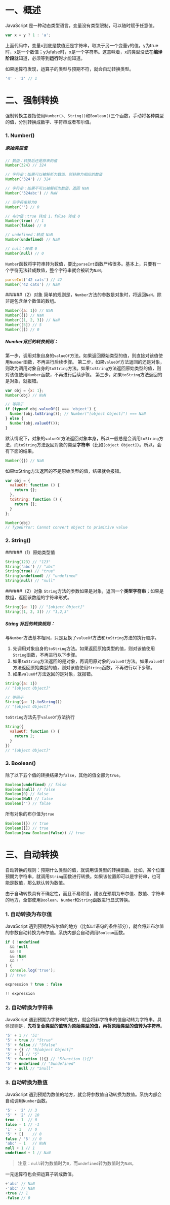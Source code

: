 # 一、概述
JavaScript 是一种动态类型语言，变量没有类型限制，可以随时赋予任意值。
```js
var x = y ? 1 : 'a';
```
上面代码中，变量x到底是数值还是字符串，取决于另一个变量y的值。y为true时，x是一个数值；y为false时，x是一个字符串。这意味着，x的类型没法在**编译阶段**就知道，必须等到**运行时**才能知道。

如果运算符发现，运算子的类型与预期不符，就会自动转换类型。
```js
'4' - '3' // 1
```

# 二、强制转换
强制转换主要指使用`Number()`、`String()`和`Boolean()`三个函数，手动将各种类型的值，分别转换成数字、字符串或者布尔值。
### 1. Number()
##### 原始类型值
```js
// 数值：转换后还是原来的值
Number(324) // 324

// 字符串：如果可以被解析为数值，则转换为相应的数值
Number('324') // 324

// 字符串：如果不可以被解析为数值，返回 NaN
Number('324abc') // NaN

// 空字符串转为0
Number('') // 0

// 布尔值：true 转成 1，false 转成 0
Number(true) // 1
Number(false) // 0

// undefined：转成 NaN
Number(undefined) // NaN

// null：转成 0
Number(null) // 0
```
`Number`函数将字符串转为数值，要比`parseInt`函数严格很多。基本上，只要有一个字符无法转成数值，整个字符串就会被转为`NaN`。
```js
parseInt('42 cats') // 42
Number('42 cats') // NaN
```
######（2）对象
简单的规则是，`Number`方法的参数是对象时，将返回`NaN`，除非是包含单个数值的数组。
```js
Number({a: 1}) // NaN
Number({}) // NaN
Number([1, 2, 3]) // NaN
Number([5]) // 5
Number([]) // 0
```
##### Number背后的转换规则：
第一步，调用对象自身的`valueOf`方法。如果返回原始类型的值，则直接对该值使用`Number`函数，不再进行后续步骤。
第二步，如果`valueOf`方法返回的还是对象，则改为调用对象自身的`toString`方法。如果`toString`方法返回原始类型的值，则对该值使用`Number`函数，不再进行后续步骤。
第三步，如果`toString`方法返回的是对象，就报错。
```js
var obj = {x: 1};
Number(obj) // NaN

// 等同于
if (typeof obj.valueOf() === 'object') {
  Number(obj.toString()); // Number("[object Object]") === NaN
} else {
  Number(obj.valueOf());
}
```
默认情况下，对象的`valueOf`方法返回对象本身，所以一般总是会调用`toString`方法，而`toString`方法返回对象的类型**字符串**（比如`[object Object]`）。所以，会有下面的结果。
```js
Number({}) // NaN
```
如果toString方法返回的不是原始类型的值，结果就会报错。
```js
var obj = {
  valueOf: function () {
    return {};
  },
  toString: function () {
    return {};
  }
};

Number(obj)
// TypeError: Cannot convert object to primitive value
```
### 2. String()
######（1）原始类型值
```js
String(123) // "123"
String('abc') // "abc"
String(true) // "true"
String(undefined) // "undefined"
String(null) // "null"
```
######（2）对象
`String`方法的参数如果是对象，返回一个**类型字符串**；如果是数组，返回该数组的字符串形式。
```js
String({a: 1}) // "[object Object]"
String([1, 2, 3]) // "1,2,3"
```
##### String 背后的转换规则：
与`Number`方法基本相同，只是互换了`valueOf`方法和`toString`方法的执行顺序。
1. 先调用对象自身的`toString`方法。如果返回原始类型的值，则对该值使用`String`函数，不再进行以下步骤。
2. 如果`toString`方法返回的是对象，再调用原对象的`valueOf`方法。如果`valueOf`方法返回原始类型的值，则对该值使用`String`函数，不再进行以下步骤。
3. 如果`valueOf`方法返回的是对象，就报错。
```js
String({a: 1})
// "[object Object]"

// 等同于
String({a: 1}.toString())
// "[object Object]"
```
`toString`方法先于`valueOf`方法执行
```js
String({
  valueOf: function () {
    return 2;
  }
})
// "[object Object]"
```
### 3. Boolean()
除了以下五个值的转换结果为`false`，其他的值全部为`true`。
```js
Boolean(undefined) // false
Boolean(null) // false
Boolean(0) // false
Boolean(NaN) // false
Boolean('') // false
```
所有对象的布尔值为`true`
```js
Boolean({}) // true
Boolean([]) // true
Boolean(new Boolean(false)) // true
```
# 三、自动转换
自动转换的规则：预期什么类型的值，就调用该类型的转换函数。比如，某个位置预期为字符串，就调用`String`函数进行转换。如果该位置即可以是字符串，也可能是数值，那么默认转为数值。

由于自动转换具有不确定性，而且不易除错，建议在预期为布尔值、数值、字符串的地方，全部使用`Boolean`、`Number`和`String`函数进行显式转换。
### 1. 自动转换为布尔值
JavaScript 遇到预期为布尔值的地方（比如`if`语句的条件部分），就会将非布尔值的参数自动转换为布尔值。系统内部会自动调用`Boolean`函数。
```js
if ( !undefined
  && !null
  && !0
  && !NaN
  && !''
) {
  console.log('true');
} // true

expression ? true : false

!! expression
```
### 2. 自动转换为字符串
JavaScript 遇到预期为字符串的地方，就会将非字符串的值自动转为字符串。具体规则是，**先将复合类型的值转为原始类型的值，再将原始类型的值转为字符串**。
```js
'5' + 1 // '51'
'5' + true // "5true"
'5' + false // "5false"
'5' + {} // "5[object Object]"
'5' + [] // "5"
'5' + function (){} // "5function (){}"
'5' + undefined // "5undefined"
'5' + null // "5null"
```
### 3. 自动转换为数值
JavaScript 遇到预期为数值的地方，就会将参数值自动转换为数值。系统内部会自动调用`Number`函数。
```js
'5' - '2' // 3
'5' * '2' // 10
true - 1  // 0
false - 1 // -1
'1' - 1   // 0
'5' * []    // 0
false / '5' // 0
'abc' - 1   // NaN
null + 1 // 1
undefined + 1 // NaN
```
>注意：`null`转为数值时为`0`，而`undefined`转为数值时为`NaN`。

一元运算符也会把运算子转成数值。
```js
+'abc' // NaN
-'abc' // NaN
+true // 1
-false // 0
```
